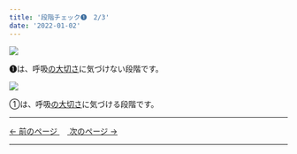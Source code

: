 ```yaml
---
title: '段階チェック➊　2/3'
date: '2022-01-02'
---
```

![](/images/01_1.jpg)

➊は、呼吸[の大切さ]()に気づけない段階です。   

![](/images/01_2.jpg)

①は、呼吸[の大切さ]()に気づける段階です。

***
[ ← 前のページ ](/posts/01-1)　[ 次のページ → ](/posts/01-3)
***
